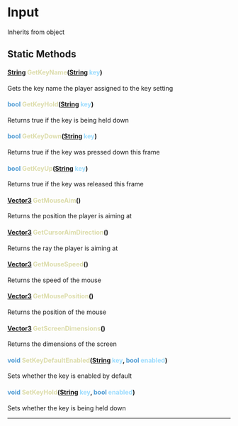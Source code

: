# Input
Inherits from object
## Static Methods
#### <span style="color:#509cd4;">[String](../static/String.md)</span> <span style="color:#dcdcaa;">GetKeyName</span>(<span style="color:#509cd4;">[String](../static/String.md)</span> <span style="color:#9cdcfe;">key</span>)
Gets the key name the player assigned to the key setting
#### <span style="color:#509cd4;">bool</span> <span style="color:#dcdcaa;">GetKeyHold</span>(<span style="color:#509cd4;">[String](../static/String.md)</span> <span style="color:#9cdcfe;">key</span>)
Returns true if the key is being held down
#### <span style="color:#509cd4;">bool</span> <span style="color:#dcdcaa;">GetKeyDown</span>(<span style="color:#509cd4;">[String](../static/String.md)</span> <span style="color:#9cdcfe;">key</span>)
Returns true if the key was pressed down this frame
#### <span style="color:#509cd4;">bool</span> <span style="color:#dcdcaa;">GetKeyUp</span>(<span style="color:#509cd4;">[String](../static/String.md)</span> <span style="color:#9cdcfe;">key</span>)
Returns true if the key was released this frame
#### <span style="color:#509cd4;">[Vector3](../objects/Vector3.md)</span> <span style="color:#dcdcaa;">GetMouseAim</span>()
Returns the position the player is aiming at
#### <span style="color:#509cd4;">[Vector3](../objects/Vector3.md)</span> <span style="color:#dcdcaa;">GetCursorAimDirection</span>()
Returns the ray the player is aiming at
#### <span style="color:#509cd4;">[Vector3](../objects/Vector3.md)</span> <span style="color:#dcdcaa;">GetMouseSpeed</span>()
Returns the speed of the mouse
#### <span style="color:#509cd4;">[Vector3](../objects/Vector3.md)</span> <span style="color:#dcdcaa;">GetMousePosition</span>()
Returns the position of the mouse
#### <span style="color:#509cd4;">[Vector3](../objects/Vector3.md)</span> <span style="color:#dcdcaa;">GetScreenDimensions</span>()
Returns the dimensions of the screen
#### <span style="color:#509cd4;">void</span> <span style="color:#dcdcaa;">SetKeyDefaultEnabled</span>(<span style="color:#509cd4;">[String](../static/String.md)</span> <span style="color:#9cdcfe;">key</span>, <span style="color:#509cd4;">bool</span> <span style="color:#9cdcfe;">enabled</span>)
Sets whether the key is enabled by default
#### <span style="color:#509cd4;">void</span> <span style="color:#dcdcaa;">SetKeyHold</span>(<span style="color:#509cd4;">[String](../static/String.md)</span> <span style="color:#9cdcfe;">key</span>, <span style="color:#509cd4;">bool</span> <span style="color:#9cdcfe;">enabled</span>)
Sets whether the key is being held down

---

